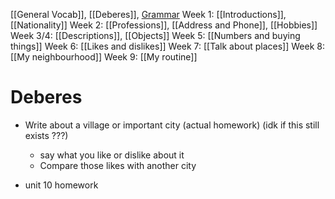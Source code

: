 [[General Vocab]], [[Deberes]], [Grammar](Grammar.md)
Week 1: [[Introductions]], [[Nationality]]
Week 2: [[Professions]], [[Address and Phone]], [[Hobbies]]
Week 3/4: [[Descriptions]], [[Objects]]
Week 5: [[Numbers and buying things]]
Week 6: [[Likes and dislikes]]
Week 7: [[Talk about places]]
Week 8: [[My neighbourhood]]
Week 9: [[My routine]]

# Deberes
- Write about a village or important city (actual homework) (idk if this still exists ???)
	- say what you like or dislike about it
	- Compare those likes with another city

- unit 10 homework